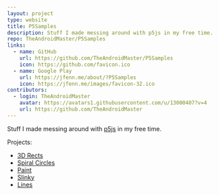 ```yaml
---
layout: project
type: website
title: P5Samples
description: Stuff I made messing around with p5js in my free time.
repo: TheAndroidMaster/P5Samples
links:
  - name: GitHub
    url: https://github.com/TheAndroidMaster/P5Samples
    icon: https://github.com/favicon.ico
  - name: Google Play
    url: https://jfenn.me/about/?P5Samples
    icon: https://jfenn.me/images/favicon-32.ico
contributors:
  - login: TheAndroidMaster
    avatar: https://avatars1.githubusercontent.com/u/13000407?v=4
    url: https://github.com/TheAndroidMaster
---
```


Stuff I made messing around with [p5js](https://p5js.org/) in my free time.

Projects:
- [3D Rects](https://jfenn.me/P5Samples/3drects/)
- [Spiral Circles](https://jfenn.me/P5Samples/spiralcircles/)
- [Paint](https://jfenn.me/P5Samples/paint/)
- [Slinky](https://jfenn.me/P5Samples/slinky/)
- [Lines](https://jfenn.me/P5Samples/lines/)
